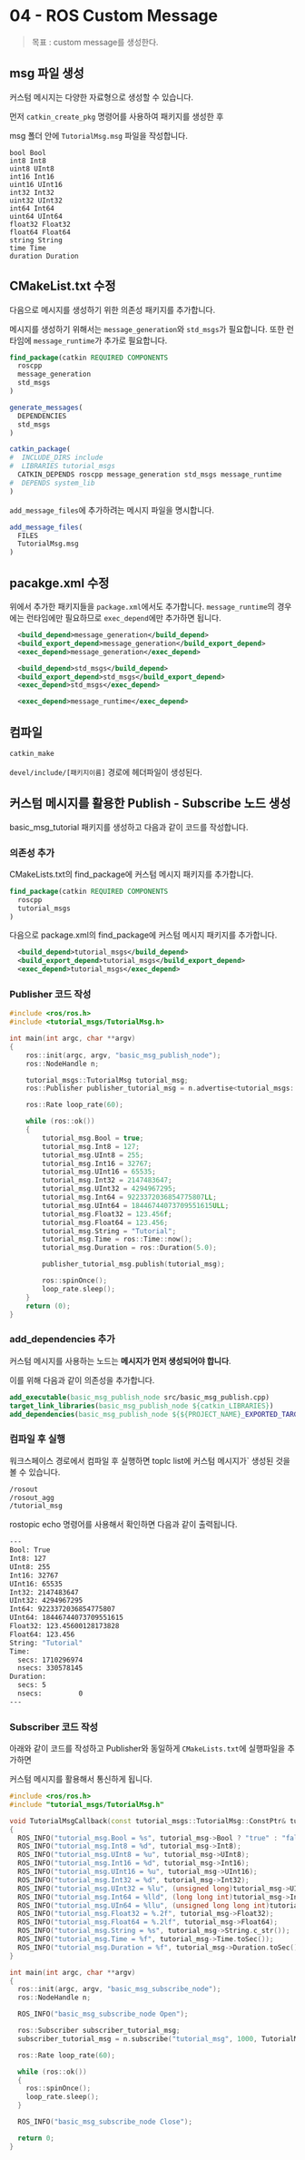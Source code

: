 # 04 - ROS Custom Message

> 목표 : custom message를 생성한다.

## msg 파일 생성

커스텀 메시지는 다양한 자료형으로 생성할 수 있습니다.

먼저 `catkin_create_pkg` 명령어를 사용하여 패키지를 생성한 후

msg 폴더 안에 `TutorialMsg.msg` 파일을 작성합니다.

```msg
bool Bool
int8 Int8
uint8 UInt8
int16 Int16
uint16 UInt16
int32 Int32
uint32 UInt32
int64 Int64
uint64 UInt64
float32 Float32
float64 Float64
string String
time Time
duration Duration
```

## CMakeList.txt 수정

다음으로 메시지를 생성하기 위한 의존성 패키지를 추가합니다.

메시지를 생성하기 위해서는 `message_generation`와 `std_msgs`가 필요합니다.
또한 런타임에 `message_runtime`가 추가로 필요합니다.

```cmake
find_package(catkin REQUIRED COMPONENTS
  roscpp
  message_generation
  std_msgs
)
```

```cmake
generate_messages(
  DEPENDENCIES
  std_msgs
)
```

```cmake
catkin_package(
#  INCLUDE_DIRS include
#  LIBRARIES tutorial_msgs
  CATKIN_DEPENDS roscpp message_generation std_msgs message_runtime
#  DEPENDS system_lib
)
```

`add_message_files`에 추가하려는 메시지 파일을 명시합니다.

```cmake
add_message_files(
  FILES
  TutorialMsg.msg
)
```

## pacakge.xml 수정

위에서 추가한 패키지들을 `package.xml`에서도 추가합니다.
`message_runtime`의 경우에는 런타임에만 필요하므로 `exec_depend`에만 추가하면 됩니다.

```xml
  <build_depend>message_generation</build_depend>
  <build_export_depend>message_generation</build_export_depend>
  <exec_depend>message_generation</exec_depend>

  <build_depend>std_msgs</build_depend>
  <build_export_depend>std_msgs</build_export_depend>
  <exec_depend>std_msgs</exec_depend>

  <exec_depend>message_runtime</exec_depend>
```

## 컴파일

```bash
catkin_make
```

`devel/include/[패키지이름]` 경로에 헤더파일이 생성된다.

## 커스텀 메시지를 활용한 Publish - Subscribe 노드 생성

basic_msg_tutorial 패키지를 생성하고 다음과 같이 코드를 작성합니다.

### 의존성 추가

CMakeLists.txt의 find_package에 커스텀 메시지 패키지를 추가합니다.

```cmake
find_package(catkin REQUIRED COMPONENTS
  roscpp
  tutorial_msgs
)
```

다음으로 package.xml의 find_package에 커스텀 메시지 패키지를 추가합니다.

```xml
  <build_depend>tutorial_msgs</build_depend>
  <build_export_depend>tutorial_msgs</build_export_depend>
  <exec_depend>tutorial_msgs</exec_depend>
```

### Publisher 코드 작성

```c++
#include <ros/ros.h>
#include <tutorial_msgs/TutorialMsg.h>

int main(int argc, char **argv)
{
    ros::init(argc, argv, "basic_msg_publish_node");
    ros::NodeHandle n;

    tutorial_msgs::TutorialMsg tutorial_msg;
    ros::Publisher publisher_tutorial_msg = n.advertise<tutorial_msgs::TutorialMsg>("tutorial_msg", 1000);

    ros::Rate loop_rate(60);

    while (ros::ok())
    {
        tutorial_msg.Bool = true;
        tutorial_msg.Int8 = 127;
        tutorial_msg.UInt8 = 255;
        tutorial_msg.Int16 = 32767;
        tutorial_msg.UInt16 = 65535;
        tutorial_msg.Int32 = 2147483647;
        tutorial_msg.UInt32 = 4294967295;
        tutorial_msg.Int64 = 9223372036854775807LL;
        tutorial_msg.UInt64 = 18446744073709551615ULL;
        tutorial_msg.Float32 = 123.456f;
        tutorial_msg.Float64 = 123.456;
        tutorial_msg.String = "Tutorial";
        tutorial_msg.Time = ros::Time::now();
        tutorial_msg.Duration = ros::Duration(5.0);

        publisher_tutorial_msg.publish(tutorial_msg);

        ros::spinOnce();
        loop_rate.sleep();
    }
    return (0);
}
```

### add_dependencies 추가

커스텀 메시지를 사용하는 노드는 **메시지가 먼저 생성되어야 합니다**.

이를 위해 다음과 같이 의존성을 추가합니다.

```cmake
add_executable(basic_msg_publish_node src/basic_msg_publish.cpp)
target_link_libraries(basic_msg_publish_node ${catkin_LIBRARIES})
add_dependencies(basic_msg_publish_node ${${PROJECT_NAME}_EXPORTED_TARGETS} ${catkin_EXPORTED_TARGETS})
```

### 컴파일 후 실행

워크스페이스 경로에서 컴파일 후 실행하면 toplc list에 커스텀 메시지가` 생성된 것을 볼 수 있습니다.

```bash
/rosout
/rosout_agg
/tutorial_msg
```

rostopic echo 명령어를 사용해서 확인하면 다음과 같이 출력됩니다.

```bash
---
Bool: True
Int8: 127
UInt8: 255
Int16: 32767
UInt16: 65535
Int32: 2147483647
UInt32: 4294967295
Int64: 9223372036854775807
UInt64: 18446744073709551615
Float32: 123.45600128173828
Float64: 123.456
String: "Tutorial"
Time: 
  secs: 1710296974
  nsecs: 330578145
Duration: 
  secs: 5
  nsecs:         0
---
```

### Subscriber 코드 작성

아래와 같이 코드를 작성하고 Publisher와 동일하게 `CMakeLists.txt`에 실행파일을 추가하면

커스텀 메시지를 활용해서 통신하게 됩니다.

```c++
#include <ros/ros.h>
#include "tutorial_msgs/TutorialMsg.h"

void TutorialMsgCallback(const tutorial_msgs::TutorialMsg::ConstPtr& tutorial_msg)
{
  ROS_INFO("tutorial_msg.Bool = %s", tutorial_msg->Bool ? "true" : "false");
  ROS_INFO("tutorial_msg.Int8 = %d", tutorial_msg->Int8);
  ROS_INFO("tutorial_msg.UInt8 = %u", tutorial_msg->UInt8);
  ROS_INFO("tutorial_msg.Int16 = %d", tutorial_msg->Int16);
  ROS_INFO("tutorial_msg.UInt16 = %u", tutorial_msg->UInt16);
  ROS_INFO("tutorial_msg.Int32 = %d", tutorial_msg->Int32);
  ROS_INFO("tutorial_msg.UInt32 = %lu", (unsigned long)tutorial_msg->UInt32);
  ROS_INFO("tutorial_msg.Int64 = %lld", (long long int)tutorial_msg->Int64);
  ROS_INFO("tutorial_msg.UIn64 = %llu", (unsigned long long int)tutorial_msg->UInt64);
  ROS_INFO("tutorial_msg.Float32 = %.2f", tutorial_msg->Float32);
  ROS_INFO("tutorial_msg.Float64 = %.2lf", tutorial_msg->Float64);
  ROS_INFO("tutorial_msg.String = %s", tutorial_msg->String.c_str());
  ROS_INFO("tutorial_msg.Time = %f", tutorial_msg->Time.toSec());
  ROS_INFO("tutorial_msg.Duration = %f", tutorial_msg->Duration.toSec());
}

int main(int argc, char **argv)
{
  ros::init(argc, argv, "basic_msg_subscribe_node");
  ros::NodeHandle n;

  ROS_INFO("basic_msg_subscribe_node Open");

  ros::Subscriber subscriber_tutorial_msg;
  subscriber_tutorial_msg = n.subscribe("tutorial_msg", 1000, TutorialMsgCallback);

  ros::Rate loop_rate(60);

  while (ros::ok())
  {
    ros::spinOnce();
    loop_rate.sleep();
  }

  ROS_INFO("basic_msg_subscribe_node Close");

  return 0;
}
```